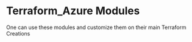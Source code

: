 # Terraform_Azure Modules
One can use these modules and customize them on their main Terraform Creations
